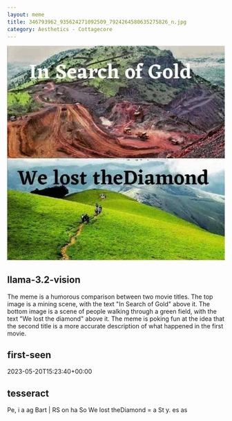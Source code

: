 ```yaml
---
layout: meme
title: 346793962_935624271092509_7924264580635275826_n.jpg
category: Aesthetics - Cottagecore
---
```


<div markdown="0"><a href="346793962_935624271092509_7924264580635275826_n.jpg"><img class="photo" src="346793962_935624271092509_7924264580635275826_n.jpg" /></a>

<h2>llama-3.2-vision</h2>
<p title="Llama-3.2-Vision-11B is a really good model that probably gets the visual details right but doesn't understand literary or media references, and often fails to accurately represent the physical arrangement of objects and the implied relationships between the objects.">The meme is a humorous comparison between two movie titles. The top image is a mining scene, with the text &quot;In Search of Gold&quot; above it. The bottom image is a scene of people walking through a green field, with the text &quot;We lost the diamond&quot; above it. The meme is poking fun at the idea that the second title is a more accurate description of what happened in the first movie.</p>

<h2>first-seen</h2>
<p title="Because Git doesn't preserve file modification times, this metadata file contains the file's modification time when it was added to the library.">2023-05-20T15:23:40+00:00</p>

<h2>tesseract</h2>
<p title="Tesseract is often terrible and just gives a lot of nonsense characters, but it used to be the state of the art, and usually it is better at correctly representing text than llama-3.2-vision-11b.">Pe, i a ag Bart | RS on ha So We lost theDiamond = a St y. es as</p>

</div>


